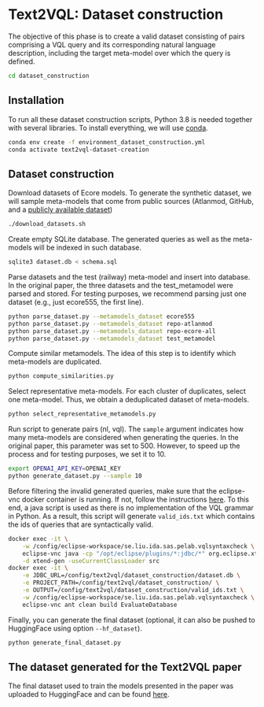 # Text2VQL: Dataset construction

The objective of this phase is to create a valid dataset consisting of pairs comprising a VQL 
query and its corresponding natural language description, 
including the target meta-model over which  the query is defined.
```bash
cd dataset_construction
```

## Installation

To run all these dataset construction scripts, Python 3.8 is needed together with several libraries.
To install everything, we will use [conda](https://docs.anaconda.com/free/miniconda/).
```bash
conda env create -f environment_dataset_construction.yml
conda activate text2vql-dataset-creation
```

## Dataset construction

Download datasets of Ecore models. To generate the synthetic dataset, we will sample meta-models that come from
public sources (Atlanmod, GitHub, and a [publicly available dataset](https://zenodo.org/records/2585432))

```bash
./download_datasets.sh
```

Create empty SQLite database. The generated queries as well as the meta-models will be indexed in such database.

```bash
sqlite3 dataset.db < schema.sql
```

Parse datasets and the test (railway) meta-model and insert into database. In the original paper, 
the three datasets and the test_metamodel were parsed and stored. For testing purposes, we recommend parsing just one 
dataset (e.g., just ecore555, the first line).

```bash
python parse_dataset.py --metamodels_dataset ecore555
python parse_dataset.py --metamodels_dataset repo-atlanmod
python parse_dataset.py --metamodels_dataset repo-ecore-all
python parse_dataset.py --metamodels_dataset test_metamodel
```

Compute similar metamodels. The idea of this step is to identify which meta-models are duplicated.

```bash
python compute_similarities.py
```

Select representative meta-models. For each cluster of duplicates, select one meta-model. Thus, we obtain
a deduplicated dataset of meta-models.

```bash
python select_representative_metamodels.py
```

Run script to generate pairs (nl, vql). The `sample` argument indicates how many meta-models are considered
when generating the queries. In the original paper, this parameter was set to 500. However, to speed up the process and for
testing purposes, we set it to 10.

```bash
export OPENAI_API_KEY=OPENAI_KEY
python generate_dataset.py --sample 10
```

Before filtering the invalid generated queries, make sure that the eclipse-vnc docker container is running. 
If not, follow the instructions [here](../eclipse-rdp/README.md). To this end, a java script is used as there is no implementation
of the VQL grammar in Python. As a result, this script will generate `valid_ids.txt` which contains the ids of queries that are syntactically valid.

```bash
docker exec -it \
    -w /config/eclipse-workspace/se.liu.ida.sas.pelab.vqlsyntaxcheck \
    eclipse-vnc java -cp "/opt/eclipse/plugins/*:jdbc/*" org.eclipse.xtend.core.compiler.batch.Main \
    -d xtend-gen -useCurrentClassLoader src
docker exec -it \
    -e JDBC_URL=/config/text2vql/dataset_construction/dataset.db \
    -e PROJECT_PATH=/config/text2vql/dataset_construction/ \
    -e OUTPUT=/config/text2vql/dataset_construction/valid_ids.txt \
    -w /config/eclipse-workspace/se.liu.ida.sas.pelab.vqlsyntaxcheck \
    eclipse-vnc ant clean build EvaluateDatabase
```

Finally, you can generate the final dataset (optional, it can also be pushed to HuggingFace using option `--hf_dataset`).

```bash
python generate_final_dataset.py
```

## The dataset generated for the Text2VQL paper

The final dataset used to train the models presented in the paper was uploaded to HuggingFace 
and can be found [here](https://huggingface.co/datasets/PELAB-LiU/Text2VQL).




